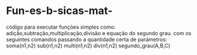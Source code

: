 # Fun-es-b-sicas-mat-
código para executar funções simples como: adição,subtração,multiplicação,divisão e equação do segundo grau.
com os seguintes comandos passando a quantidade certa de parámetros:
soma(n1,n2)
sub(n1,n2)
multi(n1,n2)
div(n1,n2)
segundo_grau(A,B,C)
